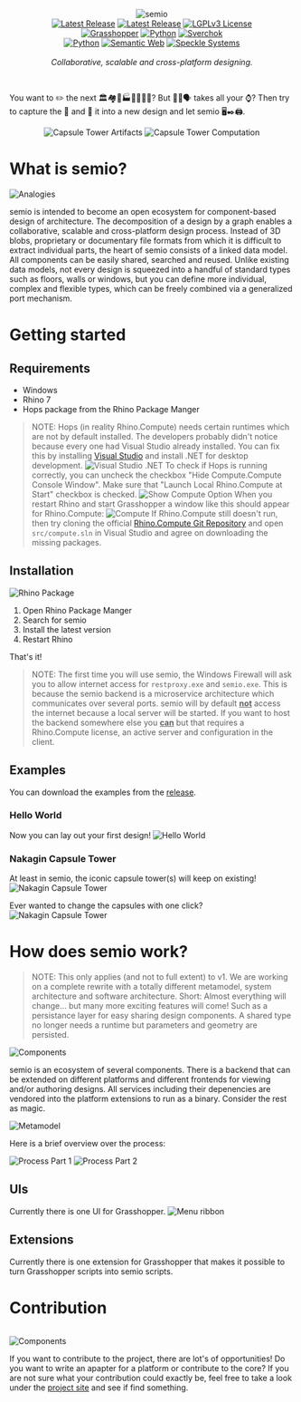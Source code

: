 <p align="center">
    <picture>
        <source media="(prefers-color-scheme: dark)" srcset="https://raw.githubusercontent.com/usalu/semio/main/resources/logo/logo-horizontal-dark.svg">
        <source media="(prefers-color-scheme: light)" srcset="https://raw.githubusercontent.com/usalu/semio/main/resources/logo/logo-horizontal.svg">
        <img alt="semio" href="https://github.com/usalu/semio/" src="https://raw.githubusercontent.com/usalu/semio/main/resources/logo/logo-horizontal.svg">
    </picture>
    <br/>
    <a href="https://doi.org/10.5281/zenodo.8419156"><img src="https://img.shields.io/badge/doi-10.5281/zenodo.8419156-blue?style=flat-square&color=0052a1" alt="Latest Release"></a>
    <a href="https://github.com/usalu/semio/"><img src="https://img.shields.io/github/v/release/usalu/semio?style=flat-square&color=ff344f" alt="Latest Release"></a>
    <a href="https://choosealicense.com/licenses/lgpl-3.0/"><img src="https://raw.githubusercontent.com/usalu/semio/main/docs/badges/license-LGPL_v3.svg" alt="LGPLv3 License"></a>
    <br/>
    <a href="https://www.grasshopper3d.com/"><img src="https://raw.githubusercontent.com/usalu/semio/main/docs/badges/platform-Grasshopper.svg" alt="Grasshopper"></a>
    <a href="https://www.python.org/"><img src="https://raw.githubusercontent.com/usalu/semio/main/docs/badges/platform-comming_soon(Python).svg" alt="Python"></a>
    <a href="https://nortikin.github.io/sverchok/"><img src="https://raw.githubusercontent.com/usalu/semio/main/docs/badges/platform-comming_soon(Sverchok).svg" alt="Sverchok"></a>
    <br/>
    <a href="https://www.python.org/"><img src="https://raw.githubusercontent.com/usalu/semio/main/docs/badges/powered_by-Python.svg" alt="Python"></a>
    <a href="<http://www.w3.org/2001/sw/wiki/RDF>"><img src="https://raw.githubusercontent.com/usalu/semio/main/docs/badges/powered_by-Semantic_Web.svg" alt="Semantic Web"></a>
    <a href="https://speckle.systems/"><img src="https://raw.githubusercontent.com/usalu/semio/main/docs/badges/powered_by-Speckle.svg" alt="Speckle Systems"></a>
    <br/>
    <br/>
    <i>Collaborative, scalable and cross-platform designing.</i>
</p>
<br/>

You want to <emoji>✏️</emoji> the next <emoji>🏛️🏘️🏢🏭🏫🏨⛪🕌</emoji>? But <emoji>📐🔢🗣️</emoji> takes all your <emoji>⌚</emoji>? Then try to capture the <emoji>🧬</emoji> and <emoji>💉</emoji>  it into a new design and let semio <emoji>🖥️✒️🖨️</emoji>.

<p align="center">
    <picture>
        <source media="(prefers-color-scheme: dark)" srcset="https://raw.githubusercontent.com/usalu/semio/main/docs/examples/capsuletower/artifacts-dark.svg">
        <source media="(prefers-color-scheme: light)" srcset="https://raw.githubusercontent.com/usalu/semio/main/docs/examples/capsuletower/artifacts.svg">
        <img alt="Capsule Tower Artifacts" src="https://raw.githubusercontent.com/usalu/semio/main/docs/examples/capsuletower/artifacts.svg">
    </picture>
    <picture>
        <source media="(prefers-color-scheme: dark)" srcset="https://raw.githubusercontent.com/usalu/semio/main/docs/examples/capsuletower/computation-dark.svg">
        <source media="(prefers-color-scheme: light)" srcset="https://raw.githubusercontent.com/usalu/semio/main/docs/examples/capsuletower/computation.svg">
        <img alt="Capsule Tower Computation" src="https://raw.githubusercontent.com/usalu/semio/main/docs/examples/capsuletower/computation.svg">
    </picture>
</p>

# What is semio?

<picture>
    <source media="(prefers-color-scheme: dark)" srcset="https://raw.githubusercontent.com/usalu/semio/main/docs/conceptual/analogies-dark.svg">
    <source media="(prefers-color-scheme: light)" srcset="https://raw.githubusercontent.com/usalu/semio/main/docs/conceptual/analogies.svg">
    <img alt="Analogies" src="https://raw.githubusercontent.com/usalu/semio/main/docs/conceptual/analogies.svg">
</picture>

semio is intended to become an open ecosystem for component-based design of architecture. The decomposition of a design by a graph enables a collaborative, scalable and cross-platform design process. Instead of 3D blobs, proprietary or documentary file formats from which it is difficult to extract individual parts, the heart of semio consists of a linked data model. All components can be easily shared, searched and reused. Unlike existing data models, not every design is squeezed into a handful of standard types such as floors, walls or windows, but you can define more individual, complex and flexible types, which can be freely combined via a generalized port mechanism.

# Getting started

## Requirements
- Windows
- Rhino 7
- Hops package from the Rhino Package Manger

> NOTE: Hops (in reality Rhino.Compute) needs certain runtimes which are not by default installed. The developers probably didn't notice because every one had Visual Studio already installed. You can fix this by installing [Visual Studio](https://visualstudio.microsoft.com/) and install .NET for desktop development.
![Visual Studio .NET](https://raw.githubusercontent.com/usalu/semio/main/docs/installation/visual-studio-dotnet.png)
To check if Hops is running correctly, you can uncheck the checkbox "Hide 
Compute.Compute Console Window". Make sure that "Launch Local Rhino.Compute at Start" checkbox is checked.
![Show Compute Option](https://raw.githubusercontent.com/usalu/semio/main/docs/installation/show-compute.png)
When you restart Rhino and start Grasshopper a window like this should appear for Rhino.Compute:
![Compute](https://raw.githubusercontent.com/usalu/semio/main/docs/installation/compute.png)
If Rhino.Compute still doesn't run, then try cloning the official [Rhino.Compute Git Repository](https://github.com/mcneel/compute.rhino3d) and open `src/compute.sln` in Visual Studio and agree on downloading the missing packages.

## Installation
![Rhino Package](https://raw.githubusercontent.com/usalu/semio/main/docs/installation/rhinopackage.gif)
1. Open Rhino Package Manger
1. Search for semio
1. Install the latest version
1. Restart Rhino

That's it!

> NOTE: The first time you will use semio, the Windows Firewall will ask you to allow internet access for
`restproxy.exe` and `semio.exe`. This is because the semio backend is a microservice architecture which communicates over several ports. semio will by default **<ins>not</ins>** access the internet because a local server will be started. If you want to host the backend somewhere else you **<ins>can</ins>** but that requires a Rhino.Compute license, an active server and configuration in the client.

## Examples

You can download the examples from the [release](https://github.com/usalu/semio/releases/download/1.0/examples.zip).

### Hello World
Now you can lay out your first design!
![Hello World](https://raw.githubusercontent.com/usalu/semio/main/docs/examples/helloworld/grasshopper.gif)

### Nakagin Capsule Tower
At least in semio, the iconic capsule tower(s) will keep on existing!
![Nakagin Capsule Tower](https://raw.githubusercontent.com/usalu/semio/main/docs/examples/capsuletower/grasshopper.gif)

Ever wanted to change the capsules with one click?
![Nakagin Capsule Tower](https://raw.githubusercontent.com/usalu/semio/main/docs/examples/capsuletower/grasshopper-variant.gif)

# How does semio work?

>NOTE: This only applies (and not to full extent) to v1. We are working on a complete rewrite with a totally different metamodel, system architecture and software architecture. Short: Almost everything will change... but many more exciting features will come! Such as a persistance layer for easy sharing design components. A shared type no longer needs a runtime but parameters and geometry are persisted.

<picture>
    <source media="(prefers-color-scheme: dark)" srcset="https://raw.githubusercontent.com/usalu/semio/main/docs/softwarequality/systemarchitecture/componentsdiagram-dark.svg">
    <source media="(prefers-color-scheme: light)" srcset="https://raw.githubusercontent.com/usalu/semio/main/docs/softwarequality/systemarchitecture/componentsdiagram.svg">
    <img alt="Components" src="https://raw.githubusercontent.com/usalu/semio/main/docs/softwarequality/systemarchitecture/componentsdiagram.svg">
</picture>

semio is an ecosystem of several components. There is a backend that can be extended on different platforms and different frontends for viewing and/or authoring designs. All services including their depenencies are vendored into the platform extensions to run as a binary. Consider the rest as magic.

<picture>
    <source media="(prefers-color-scheme: dark)" srcset="https://raw.githubusercontent.com/usalu/semio/main/docs/softwarequality/softwarearchitecture/metamodel-dark.svg">
    <source media="(prefers-color-scheme: light)" srcset="https://raw.githubusercontent.com/usalu/semio/main/docs/softwarequality/softwarearchitecture/metamodel.svg">
    <img alt="Metamodel" src="https://raw.githubusercontent.com/usalu/semio/main/docs/softwarequality/softwarearchitecture/metamodel.svg">
</picture>

Here is a brief overview over the process:

<picture>
    <source media="(prefers-color-scheme: dark)" srcset="https://raw.githubusercontent.com/usalu/semio/main/docs/softwarequality/softwarearchitecture/designprocessmodel-dark.svg">
    <source media="(prefers-color-scheme: light)" srcset="https://raw.githubusercontent.com/usalu/semio/main/docs/softwarequality/softwarearchitecture/designprocessmodel.svg">
    <img alt="Process Part 1" src="https://raw.githubusercontent.com/usalu/semio/main/docs/softwarequality/softwarearchitecture/designprocessmodel.svg">
</picture>

<picture>
    <source media="(prefers-color-scheme: dark)" srcset="https://raw.githubusercontent.com/usalu/semio/main/docs/softwarequality/softwarearchitecture/designprocessmodel2-dark.svg">
    <source media="(prefers-color-scheme: light)" srcset="https://raw.githubusercontent.com/usalu/semio/main/docs/softwarequality/softwarearchitecture/designprocessmodel2.svg">
    <img alt="Process Part 2" src="https://raw.githubusercontent.com/usalu/semio/main/docs/softwarequality/softwarearchitecture/designprocessmodel2.svg">
</picture>

## UIs

Currently there is one UI for Grasshopper.
![Menu ribbon](https://raw.githubusercontent.com/usalu/semio/main/docs/adapters/grasshopper/ribbon.png)

## Extensions

Currently there is one extension for Grasshopper that makes it possible to turn Grasshopper scripts into semio scripts.

# Contribution

![]()

<picture>
    <source media="(prefers-color-scheme: dark)" srcset="https://raw.githubusercontent.com/usalu/semio/main/docs/softwarequality/softwarearchitecture/frameworkrelationships-dark.svg">
    <source media="(prefers-color-scheme: light)" srcset="https://raw.githubusercontent.com/usalu/semio/main/docs/softwarequality/softwarearchitecture/frameworkrelationships.svg">
    <img alt="Components" src="https://raw.githubusercontent.com/usalu/semio/main/docs/softwarequality/softwarearchitecture/frameworkrelationships.svg">
</picture>


If you want to contribute to the project, there are lot's of opportunities! Do you want to write an apapter for a platform or contribute to the core?
If you are not sure what your contribution could exactly be, feel free to take a look under the [project site](https://github.com/users/usalu/projects/2) and see if find something.